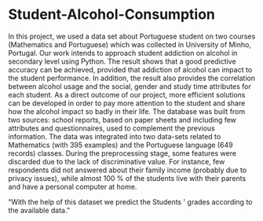 # Student-Alcohol-Consumption

In this project, we used a data set about Portuguese student on two
courses
(Mathematics and Portuguese) which was collected in University of
Minho, Portugal. Our work intends to approach student addiction
on alcohol in secondary level using Python. The result shows that a
good predictive accuracy can be achieved, provided that addiction of
alcohol can impact to the student performance. In addition, the result
also provides the correlation between alcohol usage and the social,
gender and study time attributes for each student. As a direct outcome
of our project, more efficient solutions can be developed in order to pay
more attention to the student and share how the alcohol impact so badly
in their life.
The database was built from two sources: school reports, based on
paper sheets and including few attributes and questionnaires, used to
complement the previous information.
The data was integrated into two data-sets related to Mathematics (with
395 examples) and the Portuguese language (649 records) classes.
During the preprocessing stage, some features were discarded due to
the lack of discriminative value. For instance, few respondents did not
answered about their family income (probably due to privacy
issues), while almost 100 % of the students live with their parents and
have a personal computer at home.

“With the help of this dataset we predict the
Students ' grades according to the available
data.”
